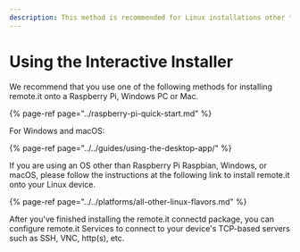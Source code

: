 ```yaml
---
description: This method is recommended for Linux installations other than Raspbian.
---
```


# Using the Interactive Installer

We recommend that you use one of the following methods for installing remote.it onto a Raspberry Pi, Windows PC or Mac.

{% page-ref page="../raspberry-pi-quick-start.md" %}

For Windows and macOS:

{% page-ref page="../../guides/using-the-desktop-app/" %}

If you are using an OS other than Raspberry Pi Raspbian, Windows, or macOS, please follow the instructions at the following link to install remote.it onto your Linux device.

{% page-ref page="../../platforms/all-other-linux-flavors.md" %}

After you've finished installing the remote.it connectd package, you can configure remote.it Services to connect to your device's TCP-based servers such as SSH, VNC, http\(s\), etc.


